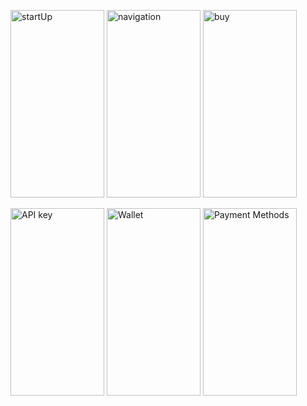 <p align="left">
  <img src="https://raw.githubusercontent.com/percy-g2/StackSats/master/screenshots/1.png" width="150" height="300" title="startUp">
  <img src="https://raw.githubusercontent.com/percy-g2/StackSats/master/screenshots/2.png" width="150" height="300" title="navigation">
  <img src="https://raw.githubusercontent.com/percy-g2/StackSats/master/screenshots/3.png" width="150" height="300" title="buy">
</p>

<p align="left">
  <img src="https://raw.githubusercontent.com/percy-g2/StackSats/master/screenshots/4.png" width="150" height="300" title="API key">
  <img src="https://raw.githubusercontent.com/percy-g2/StackSats/master/screenshots/5.png" width="150" height="300" title="Wallet">
  <img src="https://raw.githubusercontent.com/percy-g2/StackSats/master/screenshots/6.png" width="150" height="300" title="Payment Methods">
</p>
